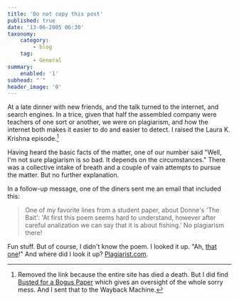 ```yaml
---
title: 'Do not copy this post'
published: true
date: '13-06-2005 06:30'
taxonomy:
    category:
        - blog
    tag:
        - General
summary:
    enabled: '1'
subhead: " "
header_image: '0'
--- 
```

At a late dinner with new friends, and the talk turned to the internet, and search engines. In a trice, given that half the assembled company were teachers of one sort or another, we were on plagiarism, and how the internet both makes it easier to do and easier to detect. I raised the Laura K. Krishna episode.[^1]

[^1]: Removed the link because the entire site has died a death. But I did find [Busted for a Bogus Paper](https://www.insidehighered.com/news/2005/03/31/plagiarize) which gives an oversight of the whole sorry mess. And I sent that to the Wayback Machine.

Having heard the basic facts of the matter, one of our number said "Well, I'm not sure plagiarism is so bad. It depends on the circumstances." There was a collective intake of breath and a couple of vain attempts to pursue the matter. But no further explanation.

In a follow-up message, one of the diners sent me an email that included this:

> One of my favorite lines from a student paper, about Donne's 'The Bait': 'At first this poem seems hard to understand, however after careful analization we can say that it is about fishing.'  No plagiarism there!

Fun stuff. But of course, I didn't know the poem. I looked it up. "Ah, [that one](http://plagiarist.com/poetry/2320/)!" And where did I look it up? [Plagiarist.com](http://plagiarist.com/poetry/).
